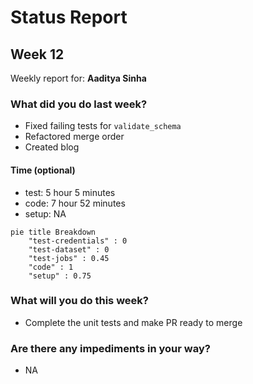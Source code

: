 # Status Report

## Week 12

Weekly report for: **Aaditya Sinha**

### What did you do last week?
- Fixed failing tests for `validate_schema`
- Refactored merge order
- Created blog

#### Time (optional)
- test: 5 hour 5 minutes
- code: 7 hour 52 minutes
- setup: NA

```mermaid
pie title Breakdown
    "test-credentials" : 0
    "test-dataset" : 0
    "test-jobs" : 0.45
    "code" : 1
    "setup" : 0.75
```

### What will you do this week?
- Complete the unit tests and make PR ready to merge

### Are there any impediments in your way?
- NA
